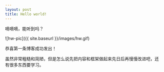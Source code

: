 ```yaml
---
layout: post
title: Hello world!
---
```


嘀嘀嘀，能听到吗？

![hw-pic]({{ site.baseurl }}/images/hw.gif)

恭喜第一条博客成功发出！

虽然非常粗糙和简陋，但是怎么说先把内容和框架做起来先日后再慢慢改进吧，还有很多东西要学习。
